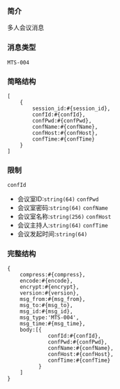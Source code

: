 ### 简介

多人会议消息

### 消息类型

`MTS-004`

### 简略结构
```
[
    {
        session_id:#{session_id},
        confId:#{confId},
        confPwd:#{confPwd},
        confName:#{confName},
        confHost:#{confHost},
        confTime:#{confTime}
    }
]
```
### 限制

`confId`
- 会议室ID:`string(64)`
`confPwd`
- 会议室密码:`string(64)`
`confName`
- 会议室名称:`string(256)`
`confHost`
- 会议主持人:`string(64)`
`confTime`
- 会议发起时间:`string(64)`


### 完整结构
```
{
    compress:#{compress},
    encode:#{encode},
    encrypt:#{encrypt},
    version:#{version},
    msg_from:#{msg_from},
    msg_to:#{msg_to},
    msg_id:#{msg_id},
    msg_type:'MTS-004',
    msg_time:#{msg_time},
    body:[{
             confId:#{confId},
             confPwd:#{confPwd},
             confName:#{confName},
             confHost:#{confHost},
             confTime:#{confTime}
          }
    ]
}
```
